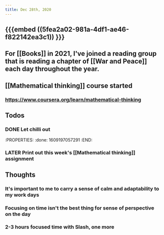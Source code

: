 ```yaml
---
title: Dec 28th, 2020
---
```


## {{{embed ((5fea2a02-981a-4df1-ae46-f822142ea3c1)) }}}
## For [[Books]] in 2021, I've joined a reading group that is reading a chapter of [[War and Peace]] each day throughout the year.
## [[Mathematical thinking]] course started
### https://www.coursera.org/learn/mathematical-thinking
## Todos
### DONE Let chilli out
:PROPERTIES:
:done: 1609197057291
:END:
### LATER Print out this week's [[Mathematical thinking]] assignment
## Thoughts
### It's important to me to carry a sense of calm and adaptability to my work days
### Focusing on time isn't the best thing for sense of perspective on the day
### 2-3 hours focused time with Slash, one more
